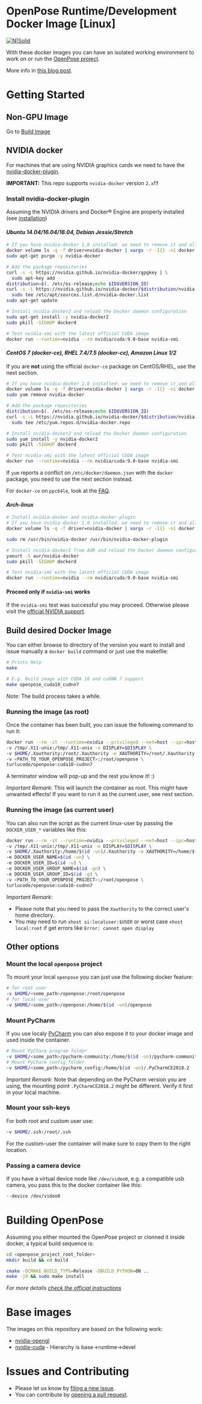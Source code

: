 # OpenPose Runtime/Development Docker Image [Linux]
[![N|Solid](http://turlucode.com/wp-content/uploads/2017/10/turlucode_.png)](http://turlucode.com/)

With these docker images you can have an isolated working environment to work on or run the [OpenPose project](https://github.com/CMU-Perceptual-Computing-Lab/openpose).

More info in [this blog post](http://turlucode.com/ros-docker-container-gui-support/).

# Getting Started

## Non-GPU Image

Go to [Build Image](#build-desired-docker-image)

## NVIDIA docker
For machines that are using NVIDIA graphics cards we need to have the [nvidia-docker-plugin].

__IMPORTANT:__ This repo supports `nvidia-docker` version `2.x`!!!

### Install nvidia-docker-plugin 
Assuming the NVIDIA drivers and Docker® Engine are properly installed (see 
[installation](https://github.com/NVIDIA/nvidia-docker/wiki/Installation))

#### _Ubuntu 14.04/16.04/18.04, Debian Jessie/Stretch_
```sh
# If you have nvidia-docker 1.0 installed: we need to remove it and all existing GPU containers
docker volume ls -q -f driver=nvidia-docker | xargs -r -I{} -n1 docker ps -q -a -f volume={} | xargs -r docker rm -f
sudo apt-get purge -y nvidia-docker

# Add the package repositories
curl -s -L https://nvidia.github.io/nvidia-docker/gpgkey | \
  sudo apt-key add -
distribution=$(. /etc/os-release;echo $ID$VERSION_ID)
curl -s -L https://nvidia.github.io/nvidia-docker/$distribution/nvidia-docker.list | \
  sudo tee /etc/apt/sources.list.d/nvidia-docker.list
sudo apt-get update

# Install nvidia-docker2 and reload the Docker daemon configuration
sudo apt-get install -y nvidia-docker2
sudo pkill -SIGHUP dockerd

# Test nvidia-smi with the latest official CUDA image
docker run --runtime=nvidia --rm nvidia/cuda:9.0-base nvidia-smi
```

#### _CentOS 7 (docker-ce), RHEL 7.4/7.5 (docker-ce), Amazon Linux 1/2_

If you are __not__ using the official `docker-ce` package on CentOS/RHEL, use the next section.

```sh
# If you have nvidia-docker 1.0 installed: we need to remove it and all existing GPU containers
docker volume ls -q -f driver=nvidia-docker | xargs -r -I{} -n1 docker ps -q -a -f volume={} | xargs -r docker rm -f
sudo yum remove nvidia-docker

# Add the package repositories
distribution=$(. /etc/os-release;echo $ID$VERSION_ID)
curl -s -L https://nvidia.github.io/nvidia-docker/$distribution/nvidia-docker.repo | \
  sudo tee /etc/yum.repos.d/nvidia-docker.repo

# Install nvidia-docker2 and reload the Docker daemon configuration
sudo yum install -y nvidia-docker2
sudo pkill -SIGHUP dockerd

# Test nvidia-smi with the latest official CUDA image
docker run --runtime=nvidia --rm nvidia/cuda:9.0-base nvidia-smi
```

If `yum` reports a conflict on `/etc/docker/daemon.json` with the `docker` package, you need to use the next section instead.

For `docker-ce` on `ppc64le`, look at the [FAQ](https://github.com/nvidia/nvidia-docker/wiki/Frequently-Asked-Questions#do-you-support-powerpc64-ppc64le).

#### _Arch-linux_
```sh
# Install nvidia-docker and nvidia-docker-plugin
# If you have nvidia-docker 1.0 installed: we need to remove it and all existing GPU containers
docker volume ls -q -f driver=nvidia-docker | xargs -r -I{} -n1 docker ps -q -a -f volume={} | xargs -r docker rm -f

sudo rm /usr/bin/nvidia-docker /usr/bin/nvidia-docker-plugin

# Install nvidia-docker2 from AUR and reload the Docker daemon configuration
yaourt -S aur/nvidia-docker
sudo pkill -SIGHUP dockerd

# Test nvidia-smi with the latest official CUDA image
docker run --runtime=nvidia --rm nvidia/cuda:9.0-base nvidia-smi
```

#### Proceed only if `nvidia-smi` works

If the `nvidia-smi` test was successful you may proceed. Otherwise please visit the 
[official NVIDIA support](https://github.com/NVIDIA/nvidia-docker).

## Build desired Docker Image

You can either browse to directory of the version you want to install and issue 
manually a `docker build` command or just use the makefile:
````sh
# Prints Help
make

# E.g. Build image with CUDA 10 and cuDNN 7 support
make openpose_cuda10_cudnn7
````
_Note:_ The build process takes a while.

### Running the image (as root)
Once the container has been built, you can issue the following command to run it:
````sh
docker run --rm -it --runtime=nvidia --privileged --net=host --ipc=host \
-v /tmp/.X11-unix:/tmp/.X11-unix -e DISPLAY=$DISPLAY \
-v $HOME/.Xauthority:/root/.Xauthority -e XAUTHORITY=/root/.Xauthority \
-v <PATH_TO_YOUR_OPENPOSE_PROJECT>:/root/openpose \
turlucode/openpose:cuda10-cudnn7
````
A terminator window will pop-up and the rest you know it! :)

_Important Remark_: This will launch the container as root. This might have unwanted effects! If you want to run it as the current user, see next section.

### Running the image (as current user)
You can also run the script as the current linux-user by passing the `DOCKER_USER_*` variables like this:
````sh
docker run --rm -it --runtime=nvidia --privileged --net=host --ipc=host \
-v /tmp/.X11-unix:/tmp/.X11-unix -e DISPLAY=$DISPLAY \
-v $HOME/.Xauthority:/home/$(id -un)/.Xauthority -e XAUTHORITY=/home/$(id -un)/.Xauthority \
-e DOCKER_USER_NAME=$(id -un) \
-e DOCKER_USER_ID=$(id -u) \
-e DOCKER_USER_GROUP_NAME=$(id -gn) \
-e DOCKER_USER_GROUP_ID=$(id -g) \
-v <PATH_TO_YOUR_OPENPOSE_PROJECT>:/root/openpose \
turlucode/openpose:cuda10-cudnn7
````

_Important Remark_: 

- Please note that you need to pass the `Xauthority` to the correct user's home directory.
- You may need to run `xhost si:localuser:$USER` or worst case `xhost local:root` if get errors like `Error: cannot open display`

## Other options

### Mount the local `openpose` project

To mount your local `openpose` you can just use the following docker feature:
````sh
# for root user
-v $HOME/<some_path>/openpose:/root/openpose
# for local user
-v $HOME/<some_path>/openpose:/home/$(id -un)/openpose
````

### Mount PyCharm

If you use localy [PyCharm](https://www.jetbrains.com/pycharm/download/#section=linux) you can also expose it to your docker image and used inside the container.

````sh
# Mount PyCharm program folder
-v $HOME/<some_path>/pycharm-community:/home/$(id -un)/pycharm-community
# Mount PyCharm config folder
-v $HOME/<some_path>/pycharm_config:/home/$(id -un)/.PyCharmCE2018.2
````
_Important Remark_: Note that depending on the PyCharm version you are using, the mounting point `.PyCharmCE2018.2` might be different. Verify it first in your local machine.

### Mount your ssh-keys
For both root and custom user use:

```sh
-v $HOME/.ssh:/root/.ssh
```
For the custom-user the container will make sure to copy them to the right location.

### Passing a camera device
If you have a virtual device node like `/dev/video0`, e.g. a compatible usb camera, you pass this to the docker container like this:
````sh
--device /dev/video0
````

# Building OpenPose

Assuming you either mounted the OpenPose project or clonned it inside docker, a typical build sequence is:
````sh
cd <openpose_project_root_folder>
mkdir build && cd build

cmake -DCMAKE_BUILD_TYPE=Release -DBUILD_PYTHON=ON ..
make -j8 && sudo make install
````
_For more details [check the official instructions](https://github.com/CMU-Perceptual-Computing-Lab/openpose/blob/master/doc/installation.md)_

# Base images

The images on this repository are based on the following work:

  - [nvidia-opengl](https://gitlab.com/nvidia/samples/blob/master/opengl/ubuntu14.04/glxgears/Dockerfile)
  - [nvidia-cuda](https://gitlab.com/nvidia/cuda) - Hierarchy is base->runtime->devel

# Issues and Contributing
  - Please let us know by [filing a new 
issue](https://github.com/turlucode/ros-docker-gui/issues/new).
  - You can contribute by [opening a pull 
request](https://github.com/turlucode/ros-docker-gui/compare).


   [nvidia-docker]: https://github.com/NVIDIA/nvidia-docker
   [nvidia-docker-plugin]: 
https://github.com/NVIDIA/nvidia-docker/wiki/nvidia-docker-plugin
